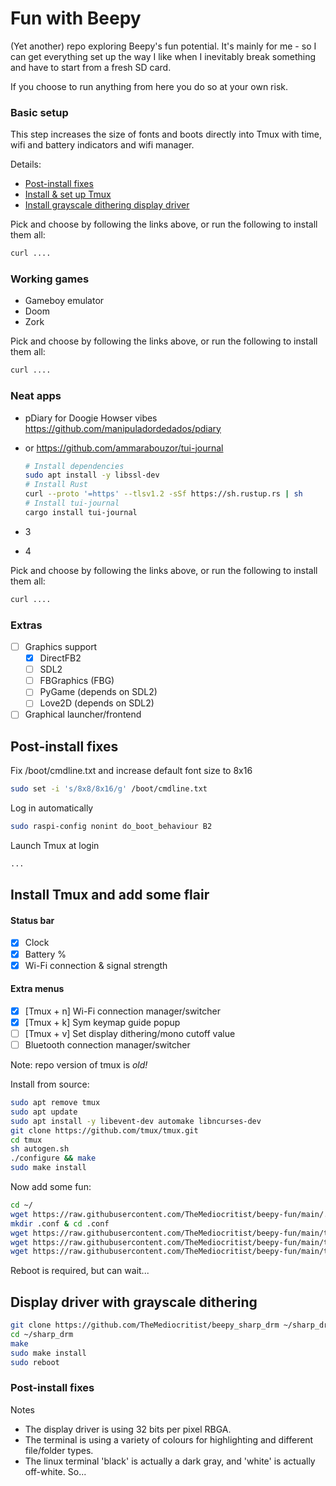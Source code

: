 # Fun with Beepy
(Yet another) repo exploring Beepy's fun potential. It's mainly for me - so I can get everything set up the way I like when I inevitably break something and have to start from a fresh SD card.

If you choose to run anything from here you do so at your own risk. 

### Basic setup
This step increases the size of fonts and boots directly into Tmux with time, wifi and battery indicators and wifi manager.

Details:
 - [Post-install fixes](#postfix)
 - [Install & set up Tmux](https://github.com/TheMediocritist/beepy-fun/tree/main#-install-tmux-and-add-some-flair)
 - [Install grayscale dithering display driver](#grayscaledither)

Pick and choose by following the links above, or run the following to install them all:
```bash 
curl ....
```

### Working games
 - Gameboy emulator
 - Doom
 - Zork
   
Pick and choose by following the links above, or run the following to install them all:
```bash 
curl ....
```
### Neat apps
 - pDiary for Doogie Howser vibes https://github.com/manipuladordedados/pdiary

 - or https://github.com/ammarabouzor/tui-journal
   ```bash
   # Install dependencies
   sudo apt install -y libssl-dev
   # Install Rust
   curl --proto '=https' --tlsv1.2 -sSf https://sh.rustup.rs | sh
   # Install tui-journal
   cargo install tui-journal
   ```
 - 3
 - 4

Pick and choose by following the links above, or run the following to install them all:
```bash 
curl ....
```

### Extras
- [ ] Graphics support
  - [x] DirectFB2
  - [ ] SDL2
  - [ ] FBGraphics (FBG)
  - [ ] PyGame (depends on SDL2)
  - [ ] Love2D (depends on SDL2)
- [ ] Graphical launcher/frontend

## Post-install fixes
Fix /boot/cmdline.txt and increase default font size to 8x16
```bash
sudo set -i 's/8x8/8x16/g' /boot/cmdline.txt
```
Log in automatically
```bash
sudo raspi-config nonint do_boot_behaviour B2
```
Launch Tmux at login
```bash
...
```

## Install Tmux and add some flair
#### Status bar
* [x] Clock
* [x] Battery %
* [x] Wi-Fi connection & signal strength

#### Extra menus
* [x] [Tmux + n] Wi-Fi connection manager/switcher
* [x] [Tmux + k] Sym keymap guide popup
* [ ] [Tmux + v] Set display dithering/mono cutoff value
* [ ] Bluetooth connection manager/switcher

Note: repo version of tmux is _old!_

Install from source:
```bash
sudo apt remove tmux
sudo apt update
sudo apt install -y libevent-dev automake libncurses-dev
git clone https://github.com/tmux/tmux.git
cd tmux
sh autogen.sh
./configure && make
sudo make install
```
Now add some fun:
```bash
cd ~/
wget https://raw.githubusercontent.com/TheMediocritist/beepy-fun/main/.tmux.conf
mkdir .conf & cd .conf
wget https://raw.githubusercontent.com/TheMediocritist/beepy-fun/main/tmux_wifi_manager.sh
wget https://raw.githubusercontent.com/TheMediocritist/beepy-fun/main/tmux_wifi_status.sh
wget https://raw.githubusercontent.com/TheMediocritist/beepy-fun/main/tmux_keymap.sh
```
Reboot is required, but can wait...

## <a name="grayscaledither"></a> Display driver with grayscale dithering
```bash
git clone https://github.com/TheMediocritist/beepy_sharp_drm ~/sharp_drm
cd ~/sharp_drm
make
sudo make install
sudo reboot
```

### Post-install fixes
Notes
 - The display driver is using 32 bits per pixel RBGA. 
 - The terminal is using a variety of colours for highlighting and different file/folder types.
 - The linux terminal 'black' is actually a dark gray, and 'white' is actually off-white.
So...




